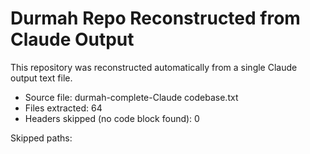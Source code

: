 # Durmah Repo Reconstructed from Claude Output

This repository was reconstructed automatically from a single Claude output text file.
- Source file: durmah-complete-Claude codebase.txt
- Files extracted: 64
- Headers skipped (no code block found): 0

Skipped paths:
